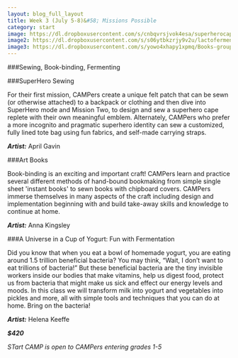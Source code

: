 ```yaml
---
layout: blog_full_layout
title: Week 3 (July 5-8)&#58; Missions Possible
category: start
image: https://dl.dropboxusercontent.com/s/cnbqvrsjvok4esa/superherocape_8k.jpg?dl=0
image2: https://dl.dropboxusercontent.com/s/s06ytbkzrjy9v2u/lactofermentation_15k.jpg?dl=0
image3: https://dl.dropboxusercontent.com/s/yowo4xhapy1xpmq/Books-grouped-1-1.jpg?dl=0
---
```


###Sewing, Book-binding, Fermenting

###SuperHero Sewing

For their first mission, CAMPers create a unique felt patch that can be sewn (or otherwise attached) to a backpack or clothing and then dive into SuperHero mode and Mission Two, to design and sew a superhero cape replete with their own meaningful emblem. Alternately, CAMPers who prefer a more incognito and pragmatic superhero identity can sew a customized, fully lined tote bag using fun fabrics, and self-made carrying straps. 

**_Artist:_** April Gavin


###Art Books

Book-binding is an exciting and important craft! CAMPers learn and practice several different methods of hand-bound bookmaking from simple single sheet 'instant books' to sewn books with chipboard covers. CAMPers immerse themselves in many aspects of the craft including design and implementation beginning with and build take-away skills and knowledge to continue at home.  

**_Artist:_** Anna Kingsley

 
###A Universe in a Cup of Yogurt: Fun with Fermentation

Did you know that when you eat a bowl of homemade yogurt, you are eating around 1.5 trillion beneficial bacteria? You may think, “Wait, I don’t want to eat trillions of bacteria!” But these beneficial bacteria are the tiny invisible workers inside our bodies that make vitamins, help us digest food, protect us from bacteria that might make us sick and effect our energy levels and moods. In this class we will transform milk into yogurt and vegetables into pickles and more, all with simple tools and techniques that you can do at home. Bring on the bacteria!  

**_Artist:_** Helena Keeffe

**_$420_**

*STart CAMP is open to CAMPers entering grades 1-5*
